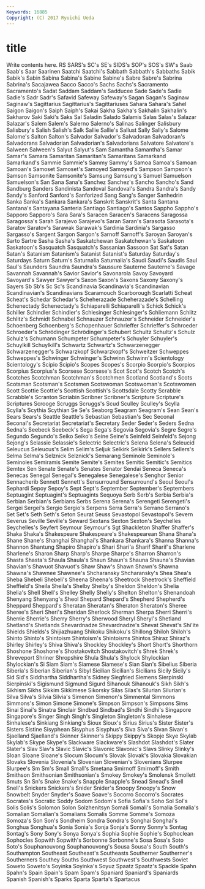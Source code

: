 ```yaml
---
Keywords: 16885 
Copyright: (C) 2017 Ryuichi Ueda
---
```


# title

Write contents here.
RS SARS's SC's SE's SIDS's
SOP's SOS's SW's Saab Saab's Saar Saarinen Saatchi Saatchi's Sabbath
Sabbath's Sabbaths Sabik Sabik's Sabin Sabina Sabina's Sabine Sabine's Sabre
Sabre's Sabrina Sabrina's Sacajawea Sacco Sacco's Sachs Sachs's Sacramento Sacramento's
Sadat Saddam Saddam's Sadducee Sade Sade's Sadie Sadie's Sadr Sadr's
Safavid Safeway Safeway's Sagan Sagan's Saginaw Saginaw's Sagittarius Sagittarius's Sagittariuses
Sahara Sahara's Sahel Saigon Saigon's Saiph Saiph's Sakai Sakha Sakha's
Sakhalin Sakhalin's Sakharov Saki Saki's Saks Sal Saladin Salado Salamis
Salas Salas's Salazar Salazar's Salem Salem's Salerno Salerno's Salinas Salinger
Salisbury Salisbury's Salish Salish's Salk Sallie Sallie's Sallust Sally Sally's
Salome Salome's Salton Salton's Salvador Salvador's Salvadoran Salvadoran's Salvadorans Salvadorian
Salvadorian's Salvadorians Salvatore Salvatore's Salween Salween's Salyut Salyut's Sam Samantha
Samantha's Samar Samar's Samara Samaritan Samaritan's Samaritans Samarkand Samarkand's Sammie
Sammie's Sammy Sammy's Samoa Samoa's Samoan Samoan's Samoset Samoset's Samoyed
Samoyed's Sampson Sampson's Samson Samsonite Samsonite's Samsung Samsung's Samuel Samuelson
Samuelson's San Sana Sana's Sanchez Sanchez's Sancho Sancho's Sand Sandburg
Sanders Sandinista Sandoval Sandoval's Sandra Sandra's Sandy Sandy's Sanford Sanford's
Sanforized Sang Sang's Sanger Sanhedrin Sanka Sanka's Sankara Sankara's Sanskrit
Sanskrit's Santa Santana Santana's Santayana Santeria Santiago Santiago's Santos Sappho
Sappho's Sapporo Sapporo's Sara Sara's Saracen Saracen's Saracens Saragossa Saragossa's
Sarah Sarajevo Sarajevo's Saran Saran's Sarasota Sarasota's Saratov Saratov's Sarawak
Sarawak's Sardinia Sardinia's Sargasso Sargasso's Sargent Sargon Sargon's Sarnoff Sarnoff's
Saroyan Saroyan's Sarto Sartre Sasha Sasha's Saskatchewan Saskatchewan's Saskatoon Saskatoon's
Sasquatch Sasquatch's Sassanian Sassoon Sat Sat's Satan Satan's Satanism Satanism's
Satanist Satanist's Saturday Saturday's Saturdays Saturn Saturn's Saturnalia Saturnalia's Saudi
Saudi's Saudis Saul Saul's Saunders Saundra Saundra's Saussure Sauterne Sauterne's
Savage Savannah Savannah's Savior Savior's Savonarola Savoy Savoyard Savoyard's Sawyer
Sawyer's Saxon Saxon's Saxons Saxony Saxony's Sayers Sb Sb's Sc
Sc's Scandinavia Scandinavia's Scandinavian Scandinavian's Scandinavians Scaramouch Scarborough Scarlatti Scheat
Scheat's Schedar Schedar's Scheherazade Scheherazade's Schelling Schenectady Schenectady's Schiaparelli Schiaparelli's
Schick Schick's Schiller Schindler Schindler's Schlesinger Schlesinger's Schliemann Schlitz Schlitz's
Schmidt Schnabel Schnauzer Schnauzer's Schneider Schneider's Schoenberg Schoenberg's Schopenhauer Schrieffer
Schrieffer's Schroeder Schroeder's Schrödinger Schrödinger's Schubert Schultz Schultz's Schulz Schulz's
Schumann Schumpeter Schumpeter's Schuyler Schuyler's Schuylkill Schuylkill's Schwartz Schwartz's Schwarzenegger
Schwarzenegger's Schwarzkopf Schwarzkopf's Schweitzer Schweppes Schweppes's Schwinger Schwinger's Schwinn Schwinn's
Scientology Scientology's Scipio Scipio's Scopes Scopes's Scorpio Scorpio's Scorpios Scorpius
Scorpius's Scorsese Scorsese's Scot Scot's Scotch Scotch's Scotches Scotchman Scotchman's
Scotchmen Scotland Scotland's Scots Scotsman Scotsman's Scotsmen Scotswoman Scotswoman's Scotswomen
Scott Scottie Scottie's Scottish Scottish's Scottsdale Scotty Scrabble Scrabble's Scranton
Scriabin Scribner Scribner's Scripture Scripture's Scriptures Scrooge Scruggs Scruggs's Scud
Sculley Sculley's Scylla Scylla's Scythia Scythian Se Se's Seaborg Seagram
Seagram's Sean Sean's Sears Sears's Seattle Seattle's Sebastian Sebastian's Sec
Seconal Seconal's Secretariat Secretariat's Secretary Seder Seder's Seders Sedna Sedna's
Seebeck Seebeck's Sega Sega's Segovia Segovia's Segre Segre's Segundo Segundo's
Seiko Seiko's Seine Seine's Seinfeld Seinfeld's Sejong Sejong's Selassie Selassie's
Selectric Selectric's Selena Selena's Seleucid Seleucus Seleucus's Selim Selim's Seljuk
Selkirk Selkirk's Sellers Sellers's Selma Selma's Selznick Selznick's Semarang Seminole
Seminole's Seminoles Semiramis Semite Semite's Semites Semitic Semitic's Semitics Semtex
Sen Senate Senate's Senates Senator Sendai Seneca Seneca's Senecas Senegal
Senegal's Senegalese Senegalese's Senghor Senior Sennacherib Sennett Sennett's Sensurround Sensurround's
Seoul Seoul's Sephardi Sepoy Sepoy's Sept Sept's September September's Septembers
Septuagint Septuagint's Septuagints Sequoya Serb Serb's Serbia Serbia's Serbian Serbian's
Serbians Serbs Serena Serena's Serengeti Serengeti's Sergei Sergei's Sergio Sergio's
Serpens Serra Serra's Serrano Serrano's Set Set's Seth Seth's Seton
Seurat Seuss Sevastopol Sevastopol's Severn Severus Seville Seville's Seward Sextans
Sexton Sexton's Seychelles Seychelles's Seyfert Seymour Seymour's Sgt Shackleton Shaffer
Shaffer's Shaka Shaka's Shakespeare Shakespeare's Shakespearean Shana Shana's Shane Shane's
Shanghai Shanghai's Shankara Shankara's Shanna Shanna's Shannon Shantung Shapiro Shapiro's
Shari Shari'a Sharif Sharif's Sharlene Sharlene's Sharon Sharp Sharp's Sharpe
Sharpe's Sharron Sharron's Shasta Shasta's Shaula Shaula's Shaun Shaun's Shauna
Shauna's Shavian Shavian's Shavuot Shavuot's Shaw Shaw's Shawn Shawn's Shawna
Shawna's Shawnee Shawnee's Shcharansky Shcharansky's Shea Shea's Sheba Shebeli Shebeli's
Sheena Sheena's Sheetrock Sheetrock's Sheffield Sheffield's Sheila Sheila's Shelby Shelby's
Sheldon Sheldon's Shelia Shelia's Shell Shell's Shelley Shelly Shelly's Shelton
Shelton's Shenandoah Shenyang Shenyang's Sheol Shepard Shepard's Shepherd Shepherd's Sheppard
Sheppard's Sheratan Sheratan's Sheraton Sheraton's Sheree Sheree's Sheri Sheri's Sheridan
Sherlock Sherman Sherpa Sherri Sherri's Sherrie Sherrie's Sherry Sherry's Sherwood
Sheryl Sheryl's Shetland Shetland's Shetlands Shevardnadze Shevardnadze's Shevat Shevat's Shi'ite
Shields Shields's Shijiazhuang Shikoku Shikoku's Shillong Shiloh Shiloh's Shinto Shinto's
Shintoism Shintoism's Shintoisms Shintos Shiraz Shiraz's Shirley Shirley's Shiva Shiva's
Shockley Shockley's Short Short's Shorthorn Shoshone Shoshone's Shostakovitch Shostakovitch's Shrek
Shrek's Shreveport Shriner Shropshire Shula Shula's Shylock Shylockian Shylockian's Si
Siam Siam's Siamese Siamese's Sian Sian's Sibelius Siberia Siberia's Siberian
Siberian's Sibyl Sicilian Sicilian's Sicilians Sicily Sicily's Sid Sid's Siddhartha
Siddhartha's Sidney Siegfried Siemens Sierpinski Sierpinski's Sigismund Sigmund Sigurd Sihanouk
Sihanouk's Sikh Sikh's Sikhism Sikhs Sikkim Sikkimese Sikorsky Silas Silas's
Silurian Silurian's Silva Silva's Silvia Silvia's Simenon Simenon's Simmental Simmons
Simmons's Simon Simone Simone's Simpson Simpson's Simpsons Sims Sinai Sinai's
Sinatra Sinclair Sindbad Sindbad's Sindhi Sindhi's Singapore Singapore's Singer Singh
Singh's Singleton Singleton's Sinhalese Sinhalese's Sinkiang Sinkiang's Sioux Sioux's Sirius
Sirius's Sister Sister's Sisters Sistine Sisyphean Sisyphus Sisyphus's Siva Siva's
Sivan Sivan's Sjaelland Sjaelland's Skinner Skinner's Skippy Skippy's Skopje Skye
Skylab Skylab's Skype Skype's Slackware Slackware's Slashdot Slashdot's Slater Slater's
Slav Slav's Slavic Slavic's Slavonic Slavonic's Slavs Slinky Slinky's Sloan
Sloane Sloane's Slocum Slocum's Slovak Slovak's Slovakia Slovakian Slovaks Slovenia
Slovenia's Slovenian Slovenian's Slovenians Slurpee Slurpee's Sm Sm's Small Small's
Smetana Smirnoff Smirnoff's Smith Smithson Smithsonian Smithsonian's Smokey Smokey's Smolensk
Smollett Smuts Sn Sn's Snake Snake's Snapple Snapple's Snead Snead's
Snell Snell's Snickers Snickers's Snider Snider's Snoopy Snoopy's Snow Snowbelt
Snyder Snyder's Soave Soave's Socorro Socorro's Socrates Socrates's Socratic Soddy
Sodom Sodom's Sofia Sofia's Soho Sol Sol's Solis Solis's Solomon
Solon Solzhenitsyn Somali Somali's Somalia Somalia's Somalian Somalian's Somalians Somalis
Somme Somme's Somoza Somoza's Son Son's Sondheim Sondra Sondra's Songhai
Songhai's Songhua Songhua's Sonia Sonia's Sonja Sonja's Sonny Sonny's Sontag
Sontag's Sony Sony's Sonya Sonya's Sophia Sophie Sophie's Sophoclean Sophocles
Sopwith Sopwith's Sorbonne Sorbonne's Sosa Sosa's Soto Soto's Souphanouvong Souphanouvong's
Sousa Sousa's South South's Southampton Southeast Southeast's Southeasts Southerner Southerner's
Southerners Southey Souths Southwest Southwest's Southwests Soviet Soweto Soweto's Soyinka
Soyinka's Soyuz Spaatz Spaatz's Spackle Spahn Spahn's Spain Spain's Spam
Spam's Spaniard Spaniard's Spaniards Spanish Spanish's Sparks Sparta Sparta's Spartacus

